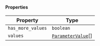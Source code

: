 #### Properties

| Property                                       | Type                                     |
| ---------------------------------------------- | ---------------------------------------- |
| <a id="has_more_values"></a> `has_more_values` | `boolean`                                |
| <a id="values"></a> `values`                   | [`ParameterValue`](ParameterValue.md)\[] |
